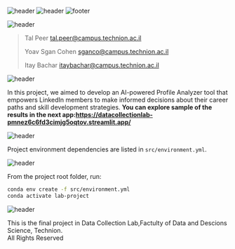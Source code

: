 ![header](https://capsule-render.vercel.app/api?type=waving&color=A5BECC&height=300&section=header&text=Data%20Collection%20Lab-nl-&fontSize=65&animation=fadeIn&fontColor=243A73&desc=Final%20Project&descSize=52&stroke=243A73&strokeWidth=0)
![header](https://capsule-render.vercel.app/api?type=transparent&color=A5BECC&height=65&reversal=true&fontSize=24&fontColor=365486&text=The%20Faculty%20of%20Data%20and%20Decisions%20Science%20-nl-%20&desc=%20Technion%20-%20Israel%20Institute%20of%20Technology&descSize=18&descAlignY=73&fontAlign=50&animation=fadeIn&textBg=false&section=header&stroke=243A73&strokeWidth=0&theme=holi)
![footer](https://capsule-render.vercel.app/api?type=waving&color=A5BECC&height=100&section=footer&text=%20-nl-%20Winter%202023/24%20%20&fontSize=16&fontAlign=50&fontColor=243A73&theme=holi)


![header](https://capsule-render.vercel.app/api?type=soft&color=293B5F&height=45&section=header2&text=Authors&fontSize=28&fontAlign=7&fontColor=EEF5FF&reversal=false&theme=holi)
> Tal Peer tal.peer@campus.technion.ac.il
> 
> Yoav Sgan Cohen sganco@campus.technion.ac.il
> 
> Itay Bachar itaybachar@campus.technion.ac.il
> 

![header](https://capsule-render.vercel.app/api?type=soft&color=293B5F&height=45&section=header&text=Background&fontSize=28&fontAlign=10&fontColor=EEF5FF&reversal=true&theme=holi)

In this project, we aimed to develop an AI-powered Profile Analyzer tool that empowers LinkedIn members to make informed decisions about their career paths and skill development strategies.
**You can explore sample of the results in the next app:https://datacollectionlab-pmnez6c6fd3cimjg5oqtov.streamlit.app/**

![header](https://capsule-render.vercel.app/api?type=soft&color=293B5F&height=45&section=header&text=Dependencies&fontSize=28&fontAlign=11.5&fontColor=EEF5FF&reversal=true&theme=holi)

Project environment dependencies are listed in `src/environment.yml`.

![header](https://capsule-render.vercel.app/api?type=soft&color=293B5F&height=45&section=header&text=Configuration&fontSize=28&fontAlign=11.5&fontColor=EEF5FF&reversal=true&theme=holi)

From the project root folder, run:

```bash
conda env create -f src/environment.yml
conda activate lab-project
```

![header](https://capsule-render.vercel.app/api?type=soft&color=293B5F&height=45&section=header&text=Acknowladgment&fontSize=28&fontAlign=14&fontColor=EEF5FF&reversal=true&theme=holi)

This is the final project in Data Collection Lab,Factulty of Data and Descions Science, Technion. <br>
All Rights Reserved

